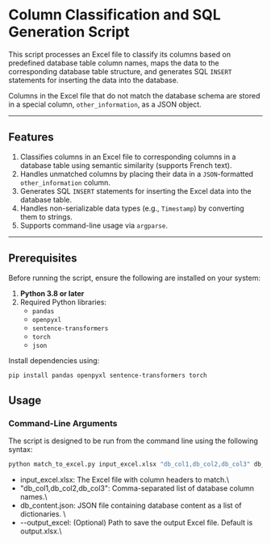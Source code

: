 # Column Classification and SQL Generation Script

This script processes an Excel file to classify its columns based on predefined database table column names, maps the data to the corresponding database table structure, and generates SQL `INSERT` statements for inserting the data into the database. 

Columns in the Excel file that do not match the database schema are stored in a special column, `other_information`, as a JSON object.

---

## Features

1. Classifies columns in an Excel file to corresponding columns in a database table using semantic similarity (supports French text).
2. Handles unmatched columns by placing their data in a `JSON`-formatted `other_information` column.
3. Generates SQL `INSERT` statements for inserting the Excel data into the database table.
4. Handles non-serializable data types (e.g., `Timestamp`) by converting them to strings.
5. Supports command-line usage via `argparse`.

---

## Prerequisites

Before running the script, ensure the following are installed on your system:

1. **Python 3.8 or later**
2. Required Python libraries:
   - `pandas`
   - `openpyxl`
   - `sentence-transformers`
   - `torch`
   - `json`

Install dependencies using:

```bash
pip install pandas openpyxl sentence-transformers torch


```

## Usage

### Command-Line Arguments

The script is designed to be run from the command line using the following syntax:



```bash
python match_to_excel.py input_excel.xlsx "db_col1,db_col2,db_col3" db_content.json --output_excel matched_output.xlsx

```


- input_excel.xlsx: The Excel file with column headers to match.\\
- "db_col1,db_col2,db_col3": Comma-separated list of database column names.\\
- db_content.json: JSON file containing database content as a list of dictionaries. \\
- --output_excel: (Optional) Path to save the output Excel file. Default is output.xlsx.\\

